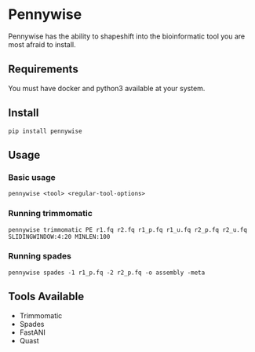 # Pennywise

Pennywise has the ability to shapeshift into the bioinformatic tool you are most afraid to install.

## Requirements

You must have docker and python3 available at your system.

## Install

    pip install pennywise 

## Usage

### Basic usage

    pennywise <tool> <regular-tool-options> 

### Running trimmomatic

    pennywise trimmomatic PE r1.fq r2.fq r1_p.fq r1_u.fq r2_p.fq r2_u.fq SLIDINGWINDOW:4:20 MINLEN:100

### Running spades

    pennywise spades -1 r1_p.fq -2 r2_p.fq -o assembly -meta 
    

## Tools Available

 - Trimmomatic
 - Spades
 - FastANI
 - Quast